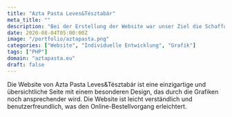```yaml
---
title: "Azta Pasta Leves&Tésztabár"
meta_title: ""
description: "Bei der Erstellung der Website war unser Ziel die Schaffung einer benutzerfreundlichen Benutzeroberfläche."
date: 2020-08-04T05:00:00Z
image: "/portfolio/aztapasta.png"
categories: ["Website", "Individuelle Entwicklung", "Grafik"]
tags: ["PHP"]
domain: "aztapasta.eu"
draft: false
---
```


Die Website von Azta Pasta Leves&Tésztabár ist eine einzigartige und übersichtliche Seite mit einem besonderen Design, das durch die Grafiken noch ansprechender wird. Die Website ist leicht verständlich und benutzerfreundlich, was den Online-Bestellvorgang erleichtert.